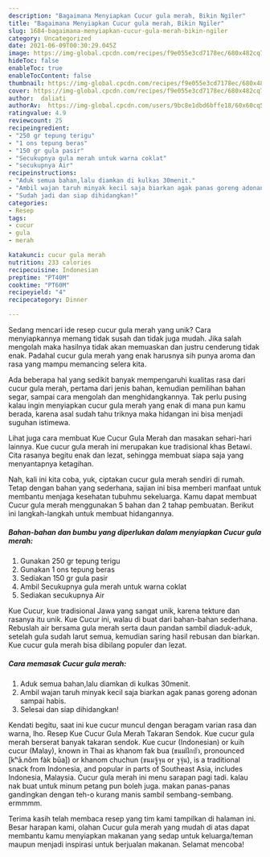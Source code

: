 ```yaml
---
description: "Bagaimana Menyiapkan Cucur gula merah, Bikin Ngiler"
title: "Bagaimana Menyiapkan Cucur gula merah, Bikin Ngiler"
slug: 1684-bagaimana-menyiapkan-cucur-gula-merah-bikin-ngiler
category: Uncategorized
date: 2021-06-09T00:30:29.045Z
image: https://img-global.cpcdn.com/recipes/f9e055e3cd7178ec/680x482cq70/cucur-gula-merah-foto-resep-utama.jpg
hideToc: false
enableToc: true
enableTocContent: false
thumbnail: https://img-global.cpcdn.com/recipes/f9e055e3cd7178ec/680x482cq70/cucur-gula-merah-foto-resep-utama.jpg
cover: https://img-global.cpcdn.com/recipes/f9e055e3cd7178ec/680x482cq70/cucur-gula-merah-foto-resep-utama.jpg
author:  daliati
authorAv:  https://img-global.cpcdn.com/users/9bc8e1dbd6bffe18/60x60cq50/avatar.jpg
ratingvalue: 4.9
reviewcount: 25
recipeingredient:
- "250 gr tepung terigu"
- "1 ons tepung beras"
- "150 gr gula pasir"
- "Secukupnya gula merah untuk warna coklat"
- "secukupnya Air"
recipeinstructions:
- "Aduk semua bahan,lalu diamkan di kulkas 30menit."
- "Ambil wajan taruh minyak kecil saja biarkan agak panas goreng adonan sampai habis."
- "Sudah jadi dan siap dihidangkan!"
categories:
- Resep
tags:
- cucur
- gula
- merah

katakunci: cucur gula merah 
nutrition: 233 calories
recipecuisine: Indonesian
preptime: "PT40M"
cooktime: "PT60M"
recipeyield: "4"
recipecategory: Dinner

---
```



Sedang mencari ide resep cucur gula merah yang unik? Cara menyiapkannya memang tidak susah dan tidak juga mudah. Jika salah mengolah maka hasilnya tidak akan memuaskan dan justru cenderung tidak enak. Padahal cucur gula merah yang enak harusnya sih punya aroma dan rasa yang mampu memancing selera kita.


Ada beberapa hal yang sedikit banyak mempengaruhi kualitas rasa dari cucur gula merah, pertama dari jenis bahan, kemudian pemilihan bahan segar, sampai cara mengolah dan menghidangkannya. Tak perlu pusing kalau ingin menyiapkan cucur gula merah yang enak di mana pun kamu berada, karena asal sudah tahu triknya maka hidangan ini bisa menjadi suguhan istimewa.

Lihat juga cara membuat Kue Cucur Gula Merah dan masakan sehari-hari lainnya. Kue cucur gula merah ini merupakan kue tradisional khas Betawi. Cita rasanya begitu enak dan lezat, sehingga membuat siapa saja yang menyantapnya ketagihan.


Nah, kali ini kita coba, yuk, ciptakan cucur gula merah sendiri di rumah. Tetap dengan bahan yang sederhana, sajian ini bisa memberi manfaat untuk membantu menjaga kesehatan tubuhmu sekeluarga. Kamu dapat membuat Cucur gula merah menggunakan 5 bahan dan 2 tahap pembuatan. Berikut ini langkah-langkah untuk membuat hidangannya.

<!--inarticleads1-->

##### Bahan-bahan dan bumbu yang diperlukan dalam menyiapkan Cucur gula merah:

1. Gunakan 250 gr tepung terigu
1. Gunakan 1 ons tepung beras
1. Sediakan 150 gr gula pasir
1. Ambil Secukupnya gula merah untuk warna coklat
1. Sediakan secukupnya Air


Kue Cucur, kue tradisional Jawa yang sangat unik, karena tekture dan rasanya itu unik. Kue Cucur ini, walau di buat dari bahan-bahan sederhana. Rebuslah air bersama gula merah serta daun pandan sambil diaduk-aduk, setelah gula sudah larut semua, kemudian saring hasil rebusan dan biarkan. Kue cucur gula merah bisa dibilang populer dan lezat. 

<!--inarticleads2-->

##### Cara memasak Cucur gula merah:

1. Aduk semua bahan,lalu diamkan di kulkas 30menit.
1. Ambil wajan taruh minyak kecil saja biarkan agak panas goreng adonan sampai habis.
1. Selesai dan siap dihidangkan!

Kendati begitu, saat ini kue cucur muncul dengan beragam varian rasa dan warna, lho. Resep Kue Cucur Gula Merah Takaran Sendok. Kue cucur gula merah berserat banyak takaran sendok. Kue cucur (Indonesian) or kuih cucur (Malay), known in Thai as khanom fak bua (ขนมฝักบัว, pronounced [kʰā.nǒm fàk būa]) or khanom chuchun (ขนมจู้จุน or จูจุ่น), is a traditional snack from Indonesia, and popular in parts of Southeast Asia, includes Indonesia, Malaysia. Cucur gula merah ini menu sarapan pagi tadi. kalau nak buat untuk minum petang pun boleh juga. makan panas-panas gandingkan dengan teh-o kurang manis sambil sembang-sembang. ermmmm. 

Terima kasih telah membaca resep yang tim kami tampilkan di halaman ini. Besar harapan kami, olahan Cucur gula merah yang mudah di atas dapat membantu kamu menyiapkan makanan yang sedap untuk keluarga/teman maupun menjadi inspirasi untuk berjualan makanan. Selamat mencoba!
